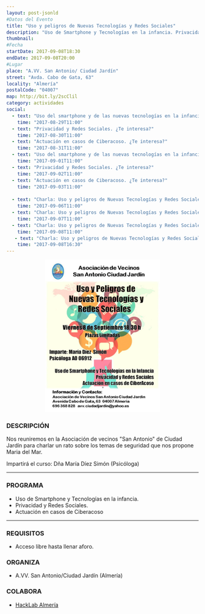 ```yaml
---
layout: post-jsonld
#Datos del Evento
title: "Uso y peligros de Nuevas Tecnologías y Redes Sociales"
description: "Uso de Smartphone y Tecnologías en la infancia. Privacidad y Redes Sociales. Actuación en casos de Ciberacoso"
thumbnail:
#Fecha
startDate: 2017-09-08T18:30
endDate: 2017-09-08T20:00
#Lugar
place: "A.VV. San Antonio/ Ciudad Jardín"
street: "Avda. Cabo de Gata, 63"
locality: "Almería"
postalCode: "04007"
map: http://bit.ly/2scClil
category: actividades
social:
  - text: "Uso del smartphone y de las nuevas tecnologías en la infancia. ¿Te interesa?"
    time: "2017-08-29T11:00"
  - text: "Privacidad y Redes Sociales. ¿Te interesa?"
    time: "2017-08-30T11:00"
  - text: "Actuación en casos de Ciberacoso. ¿Te interesa?"
    time: "2017-08-31T11:00"
  - text: "Uso del smartphone y de las nuevas tecnologías en la infancia. ¿Te interesa?"
    time: "2017-09-01T11:00"
  - text: "Privacidad y Redes Sociales. ¿Te interesa?"
    time: "2017-09-02T11:00"
  - text: "Actuación en casos de Ciberacoso. ¿Te interesa?"
    time: "2017-09-03T11:00"

  - text: "Charla: Uso y peligros de Nuevas Tecnologías y Redes Sociales. 8 Sep 2017 AVV San Antonio"
    time: "2017-09-06T11:00"
  - text: "Charla: Uso y peligros de Nuevas Tecnologías y Redes Sociales. Mañana a las 18:30 AVV San Antonio"
    time: "2017-09-07T11:00"
  - text: "Charla: Uso y peligros de Nuevas Tecnologías y Redes Sociales. Hoy a las 18:30 AVV San Antonio"
    time: "2017-09-08T11:00"
   - text: "Charla: Uso y peligros de Nuevas Tecnologías y Redes Sociales. Dentro de dos horas AVV San Antonio"
    time: "2017-09-08T16:30"
---
```


<p align="center">
  <img width="300" src="/recursos/2017-09-08/AAVV/redes-logo.jpg" alt="Uso y peligros RRSS" />
</p>


### DESCRIPCIÓN

Nos reuniremos en la Asociación de vecinos "San Antonio" de Ciudad Jardín para charlar un rato sobre los temas de seguridad que nos propone Maria del Mar.

Impartirá el curso: Dña María Díez Simón (Psicóloga)

---

### PROGRAMA

* Uso de Smartphone y Tecnologías en la infancia. 
* Privacidad y Redes Sociales. 
* Actuación en casos de Ciberacoso

---

### REQUISITOS

- Acceso libre hasta llenar aforo.

### ORGANIZA

* A.VV. San Antonio/Ciudad Jardín (Almería)

### COLABORA

* [HackLab Almería](http://hacklabalmeria.net)

